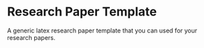 # Research Paper Template
A generic latex research paper template that you can used for your research papers.
